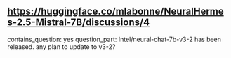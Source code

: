 ## https://huggingface.co/mlabonne/NeuralHermes-2.5-Mistral-7B/discussions/4

contains_question: yes
question_part: Intel/neural-chat-7b-v3-2 has been released. any plan to update to v3-2?